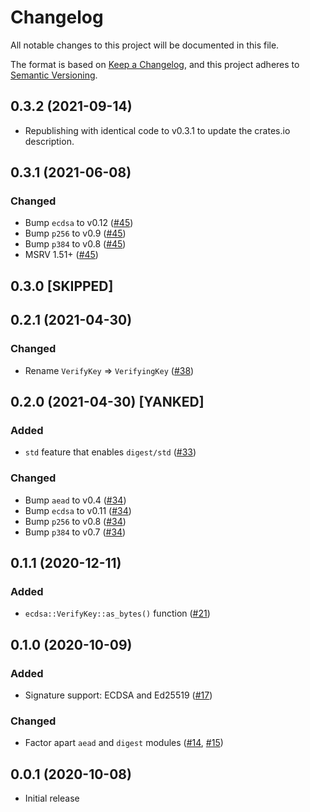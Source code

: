 # Changelog
All notable changes to this project will be documented in this file.

The format is based on [Keep a Changelog](https://keepachangelog.com/en/1.0.0/),
and this project adheres to [Semantic Versioning](https://semver.org/spec/v2.0.0.html).

## 0.3.2 (2021-09-14)
- Republishing with identical code to v0.3.1 to update the crates.io description.

## 0.3.1 (2021-06-08)
### Changed
- Bump `ecdsa` to v0.12 ([#45])
- Bump `p256` to v0.9 ([#45])
- Bump `p384` to v0.8 ([#45])
- MSRV 1.51+ ([#45])

[#45]: https://github.com/RustCrypto/ring-compat/pull/45

## 0.3.0 [SKIPPED]

## 0.2.1 (2021-04-30)
### Changed
- Rename `VerifyKey` => `VerifyingKey` ([#38])

[#38]: https://github.com/RustCrypto/ring-compat/pull/38

## 0.2.0 (2021-04-30) [YANKED]
### Added
- `std` feature that enables `digest/std` ([#33])

### Changed
- Bump `aead` to v0.4 ([#34])
- Bump `ecdsa` to v0.11 ([#34])
- Bump `p256` to v0.8 ([#34])
- Bump `p384` to v0.7 ([#34])

[#33]: https://github.com/RustCrypto/ring-compat/pull/33
[#34]: https://github.com/RustCrypto/ring-compat/pull/34

## 0.1.1 (2020-12-11)
### Added
- `ecdsa::VerifyKey::as_bytes()` function ([#21])

[#21]: https://github.com/RustCrypto/ring-compat/pull/21

## 0.1.0 (2020-10-09)
### Added
- Signature support: ECDSA and Ed25519 ([#17])

### Changed
- Factor apart `aead` and `digest` modules ([#14], [#15])

[#17]: https://github.com/RustCrypto/ring-compat/pull/17
[#15]: https://github.com/RustCrypto/ring-compat/pull/15
[#14]: https://github.com/RustCrypto/ring-compat/pull/14

## 0.0.1 (2020-10-08)
- Initial release
